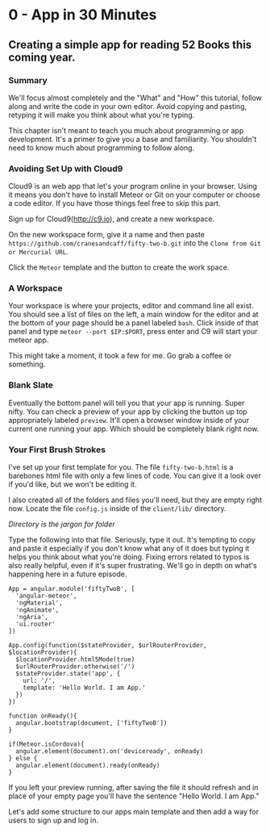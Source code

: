 # 0 - App in 30 Minutes
## Creating a simple app for reading 52 Books this coming year.

### Summary
We'll focus almost completely and the "What" and "How" this tutorial, follow along and write the code in your own editor. Avoid copying and pasting, retyping it will make you think about what you're typing.

This chapter isn't meant to teach you much about programming or app development. It's a primer to give you a base and familiarity. You shouldn't need to know much about programming to follow along.

### Avoiding Set Up with Cloud9
Cloud9 is an web app that let's your program online in your browser. Using it means you don't have to install Meteor or Git on your computer or choose a code editor. If you have those things feel free to skip this part.

Sign up for Cloud9(http://c9.io), and create a new workspace.

On the new workspace form, give it a name and then paste `https://github.com/cranesandcaff/fifty-two-b.git` into the `Clone from Git or Mercurial URL`.

Click the `Meteor` template and the button to create the work space.

### A Workspace
Your workspace is where your projects, editor and command line all exist. You should see a list of files on the left, a main window for the editor and at the bottom of your page should be a panel labeled `bash`. Click inside of that panel and type `meteor --port $IP:$PORT`, press enter and C9 will start your meteor app.

This might take a moment, it took a few for me. Go grab a coffee or something.

### Blank Slate
Eventually the bottom panel will tell you that your app is running. Super nifty. You can check a preview of your app by clicking the button up top appropriately labeled `preview`. It'll open a browser window inside of your current one running your app. Which should be completely blank right now.

### Your First Brush Strokes
I've set up your first template for you. The file `fifty-two-b.html` is a barebones html file with only a few lines of code. You can give it a look over if you'd like, but we won't be editing it.

I also created all of the folders and files you'll need, but they are empty right now. Locate the file `config.js` inside of the `client/lib/` directory.

*Directory is the jargon for folder*

Type the following into that file. Seriously, type it out. It's tempting to copy and paste it especially if you don't know what any of it does but typing it helps you think about what you're doing. Fixing errors related to typos is also really helpful, even if it's super frustrating. We'll go in depth on what's happening here in a future episode.

    App = angular.module('fiftyTwoB', [
      'angular-meteor',
      'ngMaterial',
      'ngAnimate',
      'ngAria',
      'ui.router'
    ])

    App.config(function($stateProvider, $urlRouterProvider, $locationProvider){
      $locationProvider.html5Mode(true)
      $urlRouterProvider.otherwise('/')
      $stateProvider.state('app', {
        url: '/',
        template: 'Hello World. I am App.'
      })
    })

    function onReady(){
      angular.bootstrap(document, ['fiftyTwoB'])
    }

    if(Meteor.isCordova){
      angular.element(document).on('deviceready', onReady)
    } else {
      angular.element(document).ready(onReady)
    }

If you left your preview running, after saving the file it should refresh and in place of your empty page you'll have the sentence "Hello World. I am App."

Let's add some structure to our apps main template and then add a way for users to sign up and log in.
